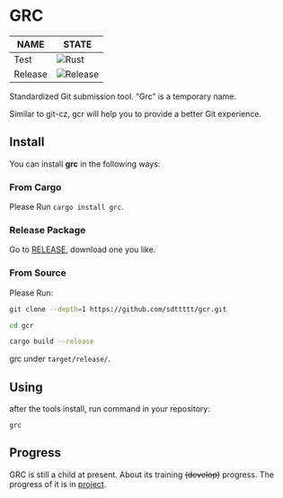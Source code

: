 # GRC

| NAME | STATE
|--|--
|Test| ![Rust](https://github.com/sdttttt/gcr/workflows/Rust/badge.svg)
|Release| ![Release](https://github.com/sdttttt/gcr/workflows/Release/badge.svg)

Standardized Git submission tool. “Grc” is a temporary name.

Similar to git-cz, gcr will help you to provide a better Git experience.

## Install

You can install **grc** in the following ways:

### From Cargo

Please Run `cargo install grc`.

### Release Package

Go to [RELEASE](https://github.com/sdttttt/gcr/releases), download one you like.

### From Source

Please Run:

```bash
git clone --depth=1 https://github.com/sdttttt/gcr.git

cd gcr

cargo build --release
```

grc under `target/release/`.

## Using

after the tools install, run command in your repository:

```
grc
```

## Progress

GRC is still a child at present. About its training ~~(develop)~~ progress. The progress of it is in [project](https://github.com/sdttttt/gcr/projects).
